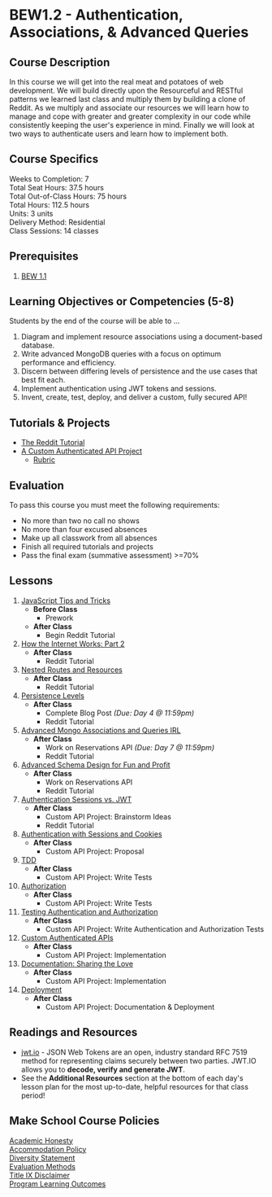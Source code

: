 # BEW1.2 - Authentication, Associations, & Advanced Queries

## Course Description

In this course we will get into the real meat and potatoes of web development. We will build directly upon the Resourceful and RESTful patterns we learned last class and multiply them by building a clone of Reddit. As we multiply and associate our resources we will learn how to manage and cope with greater and greater complexity in our code while consistently keeping the user's experience in mind. Finally we will look at two ways to authenticate users and learn how to implement both.

## Course Specifics

Weeks to Completion:  7 <br>
Total Seat Hours:  37.5 hours <br>
Total Out-of-Class Hours: 75 hours <br>
Total Hours: 112.5 hours <br>
Units:  3 units <br>
Delivery Method:  Residential <br>
Class Sessions:  14 classes

## Prerequisites

1. [BEW 1.1](http://make.sc/bew1-1)

## Learning Objectives or Competencies (5-8)

Students by the end of the course will be able to ...

1. Diagram and implement resource associations using a document-based database.
1. Write advanced MongoDB queries with a focus on optimum performance and efficiency.
1. Discern between differing levels of persistence and the use cases that best fit each.
1. Implement authentication using JWT tokens and sessions.
1. Invent, create, test, deploy, and deliver a custom, fully secured API!

## Tutorials & Projects

- [The Reddit Tutorial](Projects/01-Reddit-Project.md)
- [A Custom Authenticated API Project](Projects/02-Custom-API-Project.md)
    - [Rubric](Projects/Rubrics/02-Custom-API-Project.md)

## Evaluation

To pass this course you must meet the following requirements:

- No more than two no call no shows
- No more than four excused absences
- Make up all classwork from all absences
- Finish all required tutorials and projects
- Pass the final exam (summative assessment) >=70%

## Lessons

1. [JavaScript Tips and Tricks](01-JavaScript-Tricks/README.md)
    - **Before Class**
        - Prework
    - **After Class**
        - Begin Reddit Tutorial
1. [How the Internet Works: Part 2](02-How-The-Internet-Works/README.md)
    - **After Class**
        - Reddit Tutorial
1. [Nested Routes and Resources](03-Nested-Routes-and-Resources/README.md)
    - **After Class**
        - Reddit Tutorial
1. [Persistence Levels](04-Persistence-Levels/README.md)
    - **After Class**
        - Complete Blog Post _(Due: Day 4 @ 11:59pm)_
        - Reddit Tutorial
1. [Advanced Mongo Associations and Queries IRL](05-Advanced-MongoDB-IRL/README.md)
    - **After Class**
        - Work on Reservations API _(Due: Day 7 @ 11:59pm)_
        - Reddit Tutorial
1. [Advanced Schema Design for Fun and Profit](06-Advanced-Schema-Design/README.md)
    - **After Class**
        - Work on Reservations API
        - Reddit Tutorial
1. [Authentication Sessions vs. JWT](07-Authentication-Sessions-vs-JWT/README.md)
    - **After Class**
        - Custom API Project: Brainstorm Ideas
        - Reddit Tutorial
1. [Authentication with Sessions and Cookies](https://github.com/Product-College-Courses/BEW-1.2-Authentication-and-Associations/tree/master/08-Authentication-with-Sessions-and-Cookies/README.md)
    - **After Class**
        - Custom API Project: Proposal
1. [TDD](09-TDD/README.md)
    - **After Class**
        - Custom API Project: Write Tests
1. [Authorization](10-Authorization/README.md)
    - **After Class**
        - Custom API Project: Write Tests
1. [Testing Authentication and Authorization](11-Testing-Authentication-and-Authorization/README.md)
    - **After Class**
        - Custom API Project: Write Authentication and Authorization Tests
1. [Custom Authenticated APIs](12-Custom-Authenticated-APIs/README.md)
    - **After Class**
        - Custom API Project: Implementation
1. [Documentation: Sharing the Love](13-Docsify/README.md)
    - **After Class**
        - Custom API Project: Implementation
1. [Deployment](14-Deployment/README.md)
    - **After Class**
        - Custom API Project: Documentation & Deployment

## Readings and Resources

- [jwt.io](https://jwt.io) - JSON Web Tokens are an open, industry standard RFC 7519 method for representing claims securely between two parties. JWT.IO allows you to **decode, verify and generate JWT**.
- See the **Additional Resources** section at the bottom of each day's lesson plan for the most up-to-date, helpful resources for that class period!

## Make School Course Policies

[Academic Honesty](https://github.com/Product-College-Courses/Common-Syllabus-Sections/blob/master/Academic-Honesty-and-Plagiarism.md)<br>
[Accommodation Policy](https://github.com/Product-College-Courses/Common-Syllabus-Sections/blob/master/Accommodation-Policy.md)<br>
[Diversity Statement](https://github.com/Product-College-Courses/Common-Syllabus-Sections/blob/master/Diversity-Statement.md)<br>
[Evaluation Methods](https://github.com/Product-College-Courses/Common-Syllabus-Sections/blob/master/Evaluation-Methods.md)<br>
[Title IX Disclaimer](https://github.com/Product-College-Courses/Common-Syllabus-Sections/blob/master/Evaluations-Title-X-Disclaimer.md)<br>
[Program Learning Outcomes](https://github.com/Product-College-Courses/Common-Syllabus-Sections/blob/master/Program-Learning-Outcomes.md)

